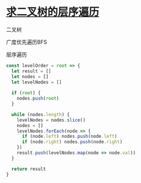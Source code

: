 # [求二叉树的层序遍历](https://www.nowcoder.com/practice/04a5560e43e24e9db4595865dc9c63a3?tpId=188&rp=1&ru=%2Fexam%2Foj&qru=%2Fexam%2Foj&sourceUrl=%2Fexam%2Foj%3Ftab%3D%25E7%25AE%2597%25E6%25B3%2595%25E7%25AF%2587%26topicId%3D188%26page%3D1%26difficulty%3D3&difficulty=3&judgeStatus=&tags=&title=&gioEnter=menu)


二叉树

广度优先遍历BFS

层序遍历

```js
const levelOrder = root => {
  let result = []
  let nodes = []
  let levelNodes = []
  
  if (root) {
    nodes.push(root)
  }

  while (nodes.length) {
    levelNodes = nodes.slice()
    nodes = []
    levelNodes.forEach(node => {
      if (node.left) nodes.push(node.left)
      if (node.right) nodes.push(node.right)
    })
    result.push(levelNodes.map(node => node.val))
  }

  return result
}
```